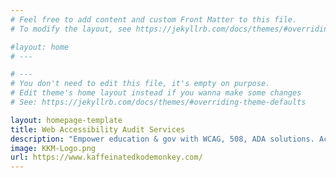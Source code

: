 ```yaml
---
# Feel free to add content and custom Front Matter to this file.
# To modify the layout, see https://jekyllrb.com/docs/themes/#overriding-theme-defaults

#layout: home
# ---

# ---
# You don't need to edit this file, it's empty on purpose.
# Edit theme's home layout instead if you wanna make some changes
# See: https://jekyllrb.com/docs/themes/#overriding-theme-defaults

layout: homepage-template
title: Web Accessibility Audit Services
description: "Empower education & gov with WCAG, 508, ADA solutions. Accessibility Audit, Monitoring, Web Design for inclusive digital experience, HB21-1110, VPAT, Compliance."
image: KKM-Logo.png
url: https://www.kaffeinatedkodemonkey.com/
---
```

